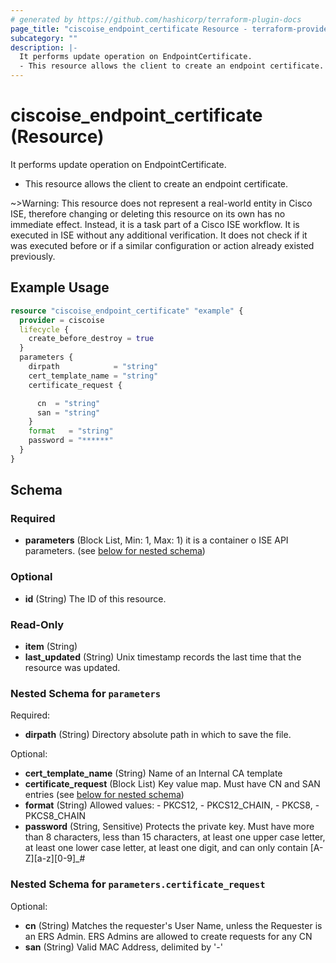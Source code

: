 ```yaml
---
# generated by https://github.com/hashicorp/terraform-plugin-docs
page_title: "ciscoise_endpoint_certificate Resource - terraform-provider-ciscoise"
subcategory: ""
description: |-
  It performs update operation on EndpointCertificate.
  - This resource allows the client to create an endpoint certificate.
---
```


# ciscoise_endpoint_certificate (Resource)

It performs update operation on EndpointCertificate.
- This resource allows the client to create an endpoint certificate.

~>Warning: This resource does not represent a real-world entity in Cisco ISE, therefore changing or deleting this resource on its own has no immediate effect. Instead, it is a task part of a Cisco ISE workflow. It is executed in ISE without any additional verification. It does not check if it was executed before or if a similar configuration or action already existed previously.

## Example Usage

```terraform
resource "ciscoise_endpoint_certificate" "example" {
  provider = ciscoise
  lifecycle {
    create_before_destroy = true
  }
  parameters {
    dirpath            = "string"
    cert_template_name = "string"
    certificate_request {

      cn  = "string"
      san = "string"
    }
    format   = "string"
    password = "******"
  }
}
```

<!-- schema generated by tfplugindocs -->
## Schema

### Required

- **parameters** (Block List, Min: 1, Max: 1) it is a container o ISE API parameters. (see [below for nested schema](#nestedblock--parameters))

### Optional

- **id** (String) The ID of this resource.

### Read-Only

- **item** (String)
- **last_updated** (String) Unix timestamp records the last time that the resource was updated.

<a id="nestedblock--parameters"></a>
### Nested Schema for `parameters`

Required:

- **dirpath** (String) Directory absolute path in which to save the file.

Optional:

- **cert_template_name** (String) Name of an Internal CA template
- **certificate_request** (Block List) Key value map. Must have CN and SAN entries (see [below for nested schema](#nestedblock--parameters--certificate_request))
- **format** (String) Allowed values:
			- PKCS12,
			- PKCS12_CHAIN,
			- PKCS8,
			- PKCS8_CHAIN
- **password** (String, Sensitive) Protects the private key. Must have more than 8 characters, less than 15 characters,
			at least one upper case letter, at least one lower case letter, at least one digit,
			and can only contain [A-Z][a-z][0-9]_#

<a id="nestedblock--parameters--certificate_request"></a>
### Nested Schema for `parameters.certificate_request`

Optional:

- **cn** (String) Matches the requester's User Name, unless the Requester is an ERS Admin.
			ERS Admins are allowed to create requests for any CN
- **san** (String) Valid MAC Address, delimited by '-'


